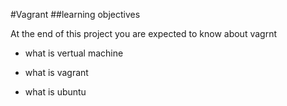 #Vagrant
##learning objectives

At the end of this project you are expected to know about vagrnt

* what is vertual machine

* what is vagrant
* what is ubuntu
